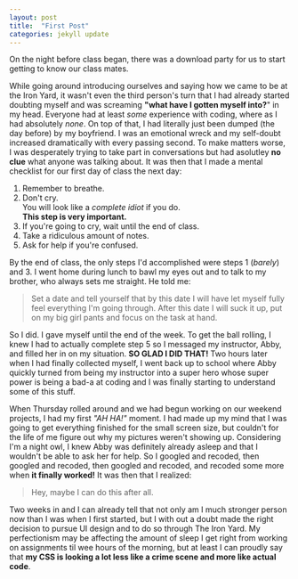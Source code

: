 ```yaml
---
layout: post
title:  "First Post"
categories: jekyll update
---
```


On the night before class began, there was a download party for us to start getting to know our class mates.

While going around introducing ourselves and saying how we came to be at the Iron Yard, it wasn't even the third person's turn that I had already started doubting myself and was
screaming **"what have I gotten myself into?**" in my head. Everyone had at least _some_ experience with coding, where as I had absolutely _none_. On top of that, I had literally just been dumped (the day before) by my boyfriend. I was an emotional wreck and my self-doubt increased dramatically with every passing second. To make matters worse, I was desperately trying to take part in conversations but had asolutley **no clue** what anyone was talking about. It was then that I made a mental checklist for our first day of class the next day:

1. Remember to breathe.
2. Don't cry.  
  You will look like a _complete idiot_ if you do.  
  **This step is very important.**
3. If you're going to cry, wait until the end of class.
4. Take a ridiculous amount of notes.
5. Ask for help if you're confused.

By the end of class, the only steps I'd accomplished were steps 1 (_barely_) and 3. I went home during lunch to bawl my eyes out and to talk to my brother, who always sets me straight. He told me:

>Set a date and tell yourself that by this date I will have let myself fully feel everything I'm going through. After this date I will suck it up, put on my big girl pants and focus on the task at hand.

So I did. I gave myself until the end of the week. To get the ball rolling, I knew I had to actually complete step 5 so I messaged my instructor, Abby, and filled her in on my situation. **SO GLAD I DID THAT!** Two hours later when I had finally collected myself, I went back up to school where Abby quickly turned from being my instructor into a super hero whose super power is being a bad-a at coding and I was finally starting to understand some of this stuff.

When Thursday rolled around and we had begun working on our weekend projects, I had my first _"AH HA!"_ moment. I had made up my mind that I was going to get everything finished for the small screen size, but couldn't for the life of me figure out why my pictures weren't showing up. Considering I'm a night owl, I knew Abby was definitely already asleep and
that I wouldn't be able to ask her for help. So I googled and recoded, then googled and recoded, then googled and recoded, and recoded some more when **it finally worked!** It was then that I realized:

>Hey, maybe I can do this after all.  

Two weeks in and I can already tell that not only am I much stronger person now than I was when I first started, but I with out a doubt made the right decision to pursue UI design and to do so through The Iron Yard. My perfectionism may be affecting the amount of sleep I get right from working on assignments til wee hours of the morning, but at least I can proudly say that **my CSS is looking a lot less like a crime scene and more like actual code**.

